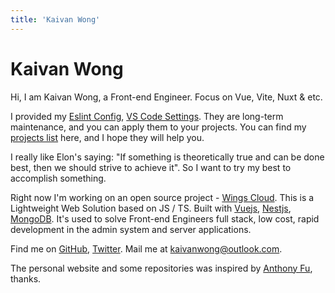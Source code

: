 ```yaml
---
title: 'Kaivan Wong'
---
```


# Kaivan Wong

Hi, I am Kaivan Wong, a Front-end Engineer. Focus on Vue, Vite, Nuxt & etc.

I provided my [Eslint Config](https://github.com/kaivanwong/eslint-config), [VS Code Settings](https://github.com/kaivanwong/vscode-settings).  They are long-term maintenance, and you can apply them to your projects. You can find my [projects list](/projects) here, and I hope they will help you.

I really like Elon's saying: "If something is theoretically true and can be done best, then we should strive to achieve it". So I want to try my best to accomplish something.

Right now I'm working on an open source project - [Wings Cloud](https://github.com/wingscloud). This is a Lightweight Web Solution based on JS / TS. Built with [Vuejs](https://vuejs.org), [Nestjs](https://nestjs.com), [MongoDB](https://www.mongodb.com). It's used to solve Front-end Engineers full stack, low cost, rapid development in the admin system and server applications.

Find me on [<span i-simple-icons-github ></span> GitHub](https://github.com/kaivanwong), [<span  i-simple-icons-twitter ></span> Twitter](https://twitter.com/kaivan_wong). Mail me at [<span i-simple-icons-microsoftoutlook></span> kaivanwong@outlook.com](kaivanwong@outlook.com).

The personal website and some repositories was inspired by [Anthony Fu](https://antfu.me/), thanks.
